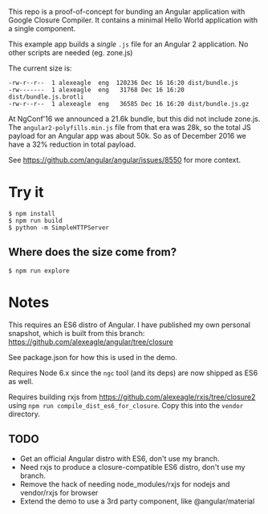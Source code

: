 This repo is a proof-of-concept for bunding an Angular application with Google Closure Compiler.
It contains a minimal Hello World application with a single component.

This example app builds a *single* `.js` file for an Angular 2 application.
No other scripts are needed (eg. zone.js)

The current size is:
```
-rw-r--r--  1 alexeagle  eng  120236 Dec 16 16:20 dist/bundle.js
-rw-------  1 alexeagle  eng   31768 Dec 16 16:20 dist/bundle.js.brotli
-rw-r--r--  1 alexeagle  eng   36585 Dec 16 16:20 dist/bundle.js.gz
```

At NgConf'16 we announced a 21.6k bundle, but this did not include zone.js.
The `angular2-polyfills.min.js` file from that era was 28k, so the total JS
payload for an Angular app was about 50k.
So as of December 2016 we have a 32% reduction in total payload.

See https://github.com/angular/angular/issues/8550 for more context.

# Try it

``` shell
$ npm install
$ npm run build
$ python -m SimpleHTTPServer
```

## Where does the size come from?

``` shell
$ npm run explore
```

# Notes

This requires an ES6 distro of Angular.
I have published my own personal snapshot, which is built from this branch:
https://github.com/alexeagle/angular/tree/closure

See package.json for how this is used in the demo.

Requires Node 6.x since the `ngc` tool (and its deps) are now shipped as ES6 as well.

Requires building rxjs from https://github.com/alexeagle/rxjs/tree/closure2
using `npm run compile_dist_es6_for_closure`. Copy this into the `vendor` directory.

## TODO
- Get an official Angular distro with ES6, don't use my branch.
- Need rxjs to produce a closure-compatible ES6 distro, don't use my branch.
- Remove the hack of needing node_modules/rxjs for nodejs and vendor/rxjs for browser
- Extend the demo to use a 3rd party component, like @angular/material
